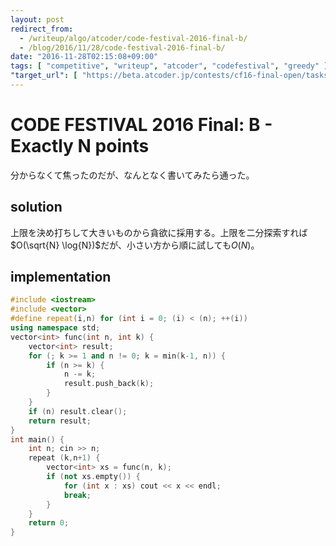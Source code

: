 ```yaml
---
layout: post
redirect_from:
  - /writeup/algo/atcoder/code-festival-2016-final-b/
  - /blog/2016/11/28/code-festival-2016-final-b/
date: "2016-11-28T02:15:08+09:00"
tags: [ "competitive", "writeup", "atcoder", "codefestival", "greedy" ]
"target_url": [ "https://beta.atcoder.jp/contests/cf16-final-open/tasks/codefestival_2016_final_b" ]
---
```


# CODE FESTIVAL 2016 Final: B - Exactly N points

分からなくて焦ったのだが、なんとなく書いてみたら通った。

## solution

上限を決め打ちして大きいものから貪欲に採用する。上限を二分探索すれば$O(\sqrt{N} \log{N})$だが、小さい方から順に試しても$O(N)$。

## implementation

``` c++
#include <iostream>
#include <vector>
#define repeat(i,n) for (int i = 0; (i) < (n); ++(i))
using namespace std;
vector<int> func(int n, int k) {
    vector<int> result;
    for (; k >= 1 and n != 0; k = min(k-1, n)) {
        if (n >= k) {
            n -= k;
            result.push_back(k);
        }
    }
    if (n) result.clear();
    return result;
}
int main() {
    int n; cin >> n;
    repeat (k,n+1) {
        vector<int> xs = func(n, k);
        if (not xs.empty()) {
            for (int x : xs) cout << x << endl;
            break;
        }
    }
    return 0;
}
```
